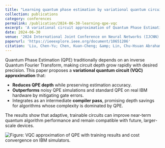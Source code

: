 ```yaml
---
title: "Learning quantum phase estimation by variational quantum circuits"
collection: publications
category: conferences
permalink: /publication/2024-06-30-learning-qpe-vqc
excerpt: 'A variational circuit approximation of Quantum Phase Estimation cuts circuit depth and boosts accuracy on noisy quantum devices.'
date: 2024-06-30
venue: '2024 International Joint Conference on Neural Networks (IJCNN)'
paperurl: 'https://ieeexplore.ieee.org/document/10651206'
citation: 'Liu, Chen-Yu; Chen, Kuan-Cheng; &amp; Lin, Chu-Hsuan Abraham. (2024). &quot;Learning quantum phase estimation by variational quantum circuits.&quot; <i>Proceedings of the 2024 International Joint Conference on Neural Networks (IJCNN)</i>, 1–6.'
---
```


Quantum Phase Estimation (QPE) traditionally depends on an inverse Quantum Fourier Transform, making circuit depth grow rapidly with desired precision. This paper proposes a **variational quantum circuit (VQC) approximation** that:

* **Reduces QPE depth** while preserving estimation accuracy.  
* **Outperforms** noisy QPE simulations and standard QPE on real IBM hardware by mitigating gate errors.  
* Integrates as an intermediate **compiler pass**, promising depth savings for algorithms whose complexity is dominated by QPE.

The results show that adaptive, trainable circuits can improve near-term quantum algorithm performance and remain compatible with future, larger-scale devices.

![Figure: VQC approximation of QPE with training results and cost convergence on IBM simulators.](https://louisanity.github.io/images/learning.jpg)

